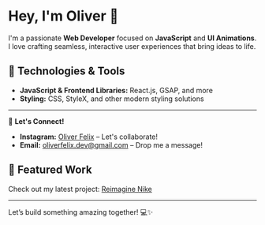 # Hey, I'm Oliver 👋  

I'm a passionate **Web Developer** focused on **JavaScript** and **UI Animations**. I love crafting seamless, interactive user experiences that bring ideas to life.  

## 🔧 Technologies & Tools  
- **JavaScript & Frontend Libraries:** React.js, GSAP, and more  
- **Styling:** CSS, StyleX, and other modern styling solutions  

---  

📩 **Let's Connect!**  
- **Instagram:** [Oliver Felix](https://www.instagram.com/oliverfelixdev/) – Let's collaborate!  
- **Email:** [oliverfelix.dev@gmail.com](mailto:oliverfelix.dev@gmail.com) – Drop me a message!  

## 🚀 Featured Work  
Check out my latest project: [Reimagine Nike](https://reimaginenike.vercel.app/)  

---  

Let’s build something amazing together! 💻✨  
